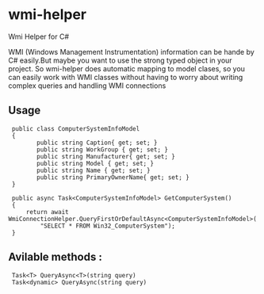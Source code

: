 # wmi-helper
Wmi Helper for C#

WMI (Windows Management Instrumentation) information can be hande by C# easily.But maybe you want to use the strong typed object in your project. So wmi-helper does automatic mapping to model clases, so you can easily work with WMI classes without having to worry about writing complex queries and handling WMI connections

## Usage

     public class ComputerSystemInfoModel
     {
            public string Caption{ get; set; }
            public string WorkGroup { get; set; }
            public string Manufacturer{ get; set; }
            public string Model { get; set; }
            public string Name { get; set; }
            public string PrimaryOwnerName{ get; set; }
     }
        
     public async Task<ComputerSystemInfoModel> GetComputerSystem()
     {
         return await WmiConnectionHelper.QueryFirstOrDefaultAsync<ComputerSystemInfoModel>(
             "SELECT * FROM Win32_ComputerSystem");
     }

## Avilable methods :

     Task<T> QueryAsync<T>(string query)
     Task<dynamic> QueryAsync(string query)

